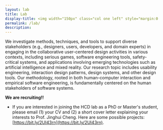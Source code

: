```yaml
---
layout: lab
title: Lab
display-title: <img width="150px" class="col one left" style="margin:0 30px 0 0;" src="../assets/img/logo_notext.png"/>Human-Centered Design (HCD) Lab
permalink: /lab/
description:
---
```


We investigate methods, techniques, and tools to support diverse stakeholders (e.g., designers, users, developers, and domain experts) in engaging in the collaborative user-centered design activities in various contexts, including serious games, software engineering tools, safety-critical systems, and applications involving emerging technologies such as artificial intelligence and mixed reality. Our research topic includes usability engineering, interaction design patterns, design systems, and other design tools. Our methodology, rooted in both human-computer interaction and empirical software engineering, is fundamentally centered on the human stakeholders of software systems.

<!-- **Research Keywords**: Human-computer interaction; software engineering; usability engineering; interaction design; design artifact analysis; research methods for design study -->

**We are recruiting!!**
<!-- - We are seeking a [postdoctoral research fellow for the Open Source Software Usability (OSS-U) project]({{ '/assets/pdf/PostDoc_OSSU.pdf' | prepend: site.baseurl | prepend: site.url }}). Contact us if you are interested! -->
- If you are interested in joining the HCD lab as a PhD or Master's student, please email (1) your CV and (2) a short cover letter explaining your interests to Prof. Jinghui Cheng. Here are some possible projects: [https://bit.ly/2UI43rn](https://bit.ly/2UI43rn).

<!-- **Recently funded projects** (*inquiries are welcomed*)
* [Improving the Usability of Scientific Open Source Software](https://www.polymtl.ca/expertises/en/improving-usability-scientific-open-source-software) (Sloan Foundation)
* [Creative inspiration in UI/UX design leveraging data-driven approaches](https://www.polymtl.ca/expertises/en/creative-inspiration-uiux-design-leveraging-data-driven-approaches) (FRQNT Team)
* [User-centered traceability in the DevOps era](https://www.polymtl.ca/expertises/en/user-centered-traceability-devops-era) (FRQNT Team)
* Reducing the risk of chronic pain and unintentional prolonged opioid use after surgery: when technology meets psychology (FRQ AUDACE)
* Towards a Fully Automated Bilingual Job Recommendation Platform (Mitacs)
* Collaborative Engineering of Usability Requirements (NSERC Discovery Grant) -->
